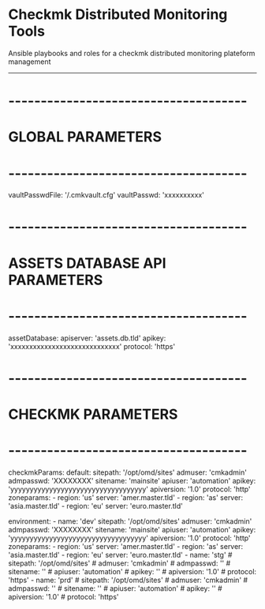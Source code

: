 # Checkmk Distributed Monitoring Tools
Ansible playbooks and roles for a checkmk distributed monitoring  plateform management



---
# -------------------------------------
# GLOBAL PARAMETERS
# -------------------------------------
vaultPasswdFile: '/.cmkvault.cfg'
vaultPasswd: 'xxxxxxxxxx'
# -------------------------------------
# ASSETS DATABASE API PARAMETERS
# -------------------------------------
assetDatabase:
  apiserver: 'assets.db.tld'
  apikey:  'xxxxxxxxxxxxxxxxxxxxxxxxxxxxx'
  protocol: 'https'

# -------------------------------------
# CHECKMK PARAMETERS
# -------------------------------------
checkmkParams:
  default:
    sitepath:  '/opt/omd/sites'
    admuser:   'cmkadmin'
    admpasswd: 'XXXXXXXX'
    sitename:  'mainsite'
    apiuser:   'automation'
    apikey:    'yyyyyyyyyyyyyyyyyyyyyyyyyyyyyyyyyyy'
    apiversion: '1.0'
    protocol:  'http'
    zoneparams:
      - region: 'us'
        server: 'amer.master.tld'
      - region: 'as'
        server: 'asia.master.tld'
      - region: 'eu'
        server: 'euro.master.tld'

  environment:
    - name:      'dev'
      sitepath:  '/opt/omd/sites'
      admuser:   'cmkadmin'
      admpasswd: 'XXXXXXXX'
      sitename:  'mainsite'
      apiuser:   'automation'
      apikey:    'yyyyyyyyyyyyyyyyyyyyyyyyyyyyyyyyyyy'
      apiversion: '1.0'
      protocol:  'http'
      zoneparams:
        - region: 'us'
          server: 'amer.master.tld'
        - region: 'as'
          server: 'asia.master.tld'
        - region: 'eu'
          server: 'euro.master.tld'
    - name:      'stg'
      # sitepath:  '/opt/omd/sites'
      # admuser:   'cmkadmin'
      # admpasswd: ''
      # sitename:  ''
      # apiuser:   'automation'
      # apikey:    ''
      # apiversion: '1.0'
      # protocol:  'https'
    - name:      'prd'
      # sitepath:  '/opt/omd/sites'
      # admuser:   'cmkadmin'
      # admpasswd: ''
      # sitename:  ''
      # apiuser:   'automation'
      # apikey:    ''
      # apiversion: '1.0'
      # protocol:  'https'
